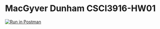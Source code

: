 # MacGyver Dunham CSCI3916-HW01


[![Run in Postman](https://run.pstmn.io/button.svg)](https://app.getpostman.com/run-collection/4ea8b6c4f4fb234d11f1#?env%5BCSCI3916-HW01%5D=W3sia2V5IjoiZWNob1BocmFzZSIsInZhbHVlIjoiaGVsbG8gd29ybGQiLCJlbmFibGVkIjp0cnVlfV0=)